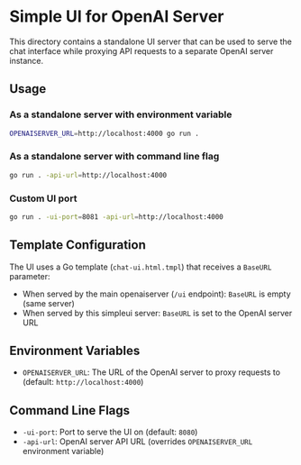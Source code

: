 # Simple UI for OpenAI Server

This directory contains a standalone UI server that can be used to serve the chat interface while proxying API requests to a separate OpenAI server instance.

## Usage

### As a standalone server with environment variable

```bash
OPENAISERVER_URL=http://localhost:4000 go run .
```

### As a standalone server with command line flag

```bash
go run . -api-url=http://localhost:4000
```

### Custom UI port

```bash
go run . -ui-port=8081 -api-url=http://localhost:4000
```

## Template Configuration

The UI uses a Go template (`chat-ui.html.tmpl`) that receives a `BaseURL` parameter:

- When served by the main openaiserver (`/ui` endpoint): `BaseURL` is empty (same server)
- When served by this simpleui server: `BaseURL` is set to the OpenAI server URL

## Environment Variables

- `OPENAISERVER_URL`: The URL of the OpenAI server to proxy requests to (default: `http://localhost:4000`)

## Command Line Flags

- `-ui-port`: Port to serve the UI on (default: `8080`)
- `-api-url`: OpenAI server API URL (overrides `OPENAISERVER_URL` environment variable)